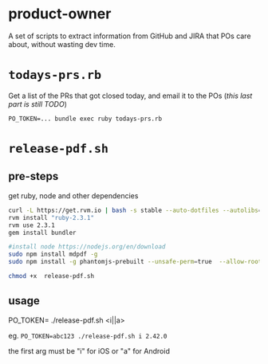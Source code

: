 # product-owner

A set of scripts to extract information from GitHub and JIRA that POs care about, without wasting dev time.

# `todays-prs.rb`

Get a list of the PRs that got closed today, and email it to the POs (_this last part is still TODO_)

```
PO_TOKEN=... bundle exec ruby todays-prs.rb
```


# `release-pdf.sh`

## pre-steps
get ruby, node and other dependencies
```sh
curl -L https://get.rvm.io | bash -s stable --auto-dotfiles --autolibs=enable --ruby
rvm install "ruby-2.3.1"
rvm use 2.3.1
gem install bundler

#install node https://nodejs.org/en/download
sudo npm install mdpdf -g
sudo npm install -g phantomjs-prebuilt --unsafe-perm=true  --allow-root

chmod +x  release-pdf.sh
```

## usage 
PO_TOKEN=<private po token> ./release-pdf.sh <i||a> <release version> 

eg. ```PO_TOKEN=abc123 ./release-pdf.sh i 2.42.0``` 

the first arg must be "i" for iOS or "a" for Android